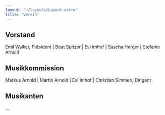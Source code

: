 ```yaml
---
layout: "~/layouts/Layout.astro"
title: "Verein"
---
```


## Vorstand

Emil Walker, Präsident | Beat Spitzer | Evi Imhof | Sascha Herger | Stefanie Arnold

## Musikkommission

Markus Arnold | Martin Arnold | Evi Imhof | Christian Simmen, Dirigent

## Musikanten

...
